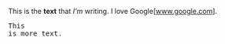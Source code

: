 This is the **text** that *I'm* writing. I love Google[www.google.com]. <pre>This is more text.</pre>